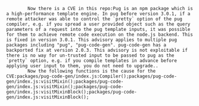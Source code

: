 
            Now there is a CVE in this repo:Pug is an npm package which is a high-performance template engine. In pug before version 3.0.1, if a remote attacker was able to control the `pretty` option of the pug compiler, e.g. if you spread a user provided object such as the query parameters of a request into the pug template inputs, it was possible for them to achieve remote code execution on the node.js backend. This is fixed in version 3.0.1. This advisory applies to multiple pug packages including "pug", "pug-code-gen". pug-code-gen has a backported fix at version 2.0.3. This advisory is not exploitable if there is no way for un-trusted input to be passed to pug as the `pretty` option, e.g. if you compile templates in advance before applying user input to them, you do not need to upgrade..
            Now the following functions is the cause for the CVE:packages/pug-code-gen/index.js:Compiler();packages/pug-code-gen/index.js:visitMixin();packages/pug-code-gen/index.js:visitMixin();packages/pug-code-gen/index.js:visitMixinBlock();packages/pug-code-gen/index.js:visitMixinBlock();
            